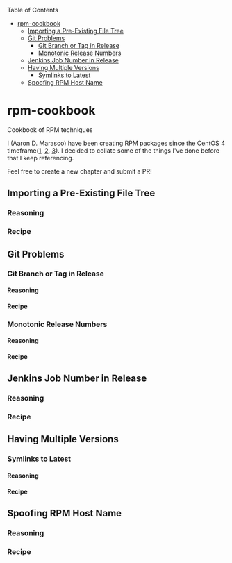Table of Contents

* [rpm-cookbook](#rpm-cookbook)
  * [Importing a Pre-Existing File Tree](#importing-a-pre-existing-file-tree)
  * [Git Problems](#git-problems)
    * [Git Branch or Tag in Release](#git-branch-or-tag-in-release)
    * [Monotonic Release Numbers](#monotonic-release-numbers)
  * [Jenkins Job Number in Release](#jenkins-job-number-in-release)
  * [Having Multiple Versions](#having-multiple-versions)
    * [Symlinks to Latest](#symlinks-to-latest)
  * [Spoofing RPM Host Name](#spoofing-rpm-host-name)





# rpm-cookbook
Cookbook of RPM techniques

I (Aaron D. Marasco) have been creating RPM packages since the CentOS 4 timeframe([1], [2], [3]). I decided to collate some of the things I've done before that I keep referencing.

Feel free to create a new chapter and submit a PR!

## Importing a Pre-Existing File Tree
### Reasoning

### Recipe


## Git Problems
### Git Branch or Tag in Release
#### Reasoning

#### Recipe

### Monotonic Release Numbers
#### Reasoning

#### Recipe

## Jenkins Job Number in Release
### Reasoning

### Recipe


## Having Multiple Versions
### Symlinks to Latest
#### Reasoning

#### Recipe

## Spoofing RPM Host Name
### Reasoning

### Recipe


  [1]: https://stackoverflow.com/search?q=user:836748+[rpm]
  [2]: https://stackoverflow.com/search?q=user:836748+[rpmbuild]
  [3]: https://stackoverflow.com/search?q=user:836748+[rpm-spec]
